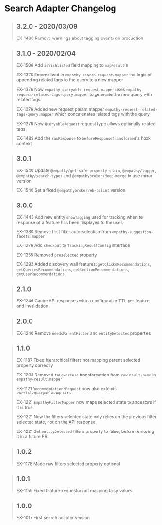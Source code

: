 # Search Adapter Changelog

> ## 3.2.0 - 2020/03/09
>
> EX-1490 Remove warnings about tagging events on production

> ## 3.1.0 - 2020/02/04
>
> EX-1506 Add `isWishlisted` field mapping to `mapResult`'s
>
> EX-1376 Externalized in `empathy-search-request.mapper` the logic of appending related tags to the query to a new mapper 
>
> EX-1376 Now `empathy-queryable-request.mapper` uses `empathy-request-related-tags-query.mapper` to generate the new query with related tags
>
> EX-1376 Added new request param mapper `empathy-request-related-tags-query.mapper` which concatenates related tags with the query
>
> EX-1376 Now `QueryableRequest` request type allows optionally related tags
> 
> EX-1489 Add the `rawResponse` to `beforeResponseTransformed`'s hook context

> ## 3.0.1
>
> EX-1540 Update `@empathy/get-safe-property-chain`, `@empathy/logger`, `@empathy/search-types` and `@empathybroker/deep-merge` to use minor version
>
> EX-1540 Set a fixed `@empathybroker/eb-tslint` version

> ## 3.0.0
>
> EX-1443 Add new entity `showTagging` used for tracking when te response of a feature has been displayed to the user.
>
> EX-1380 Remove first filter auto-selection from `empathy-suggestion-facets.mapper`
>
> EX-1276 Add `checkout` to `TrackingResultConfig` interface
> 
> EX-1355 Removed `preselected` property 
>
> EX-1292 Added discovery wall features: `getClicksRecommendations`, `getQueriesRecommendations`, `getSectionRecommendations`, `getUserRecommendations`

> ## 2.1.0
>
> EX-1246 Cache API responses with a configurable TTL per feature and invalidation

> ## 2.0.0
>
> EX-1240 Remove `needsParentFilter` and `entityDetected` properties

> ## 1.1.0
>
> EX-1187 Fixed hierarchical filters not mapping parent selected property correctly
>
> EX-1203 Removed `toLowerCase` transformation from `rawResult.name` in `empathy-result.mapper`
>
> EX-1121 `RecommendationsRequest` now also extends `Partial<QueryableRequest>`
>
> EX-1221 `EmpathyFilterMapper` now maps selected state to ancestors if it is true.
>
> EX-1221 Now the filters selected state only relies on the previous filter selected state, not on the API response.
>
> EX-1221 Set `entityDetected` filters property to false, before removing it in a future PR.

> ## 1.0.2
>
> EX-1178 Made raw filters selected property optional

> ## 1.0.1
>
> EX-1159 Fixed feature-requestor not mapping falsy values

> ## 1.0.0
>
> EX-1017 First search adapter version

